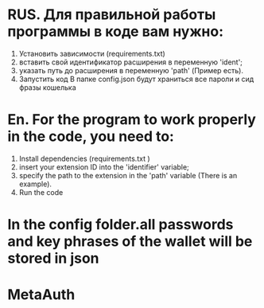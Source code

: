# RUS. Для правильной работы программы в коде вам нужно:
1) Установить зависимости (requirements.txt)
2) вставить свой идентификатор расширения в переменную 'ident';
3) указать путь до расширения в переменную 'path' (Пример есть).
4) Запустить код
В папке config.json будут храниться все пароли и сид фразы кошелька 


# En. For the program to work properly in the code, you need to:
1) Install dependencies (requirements.txt )
2) insert your extension ID into the 'identifier' variable;
3) specify the path to the extension in the 'path' variable (There is an example).
4) Run the code

# In the config folder.all passwords and key phrases of the wallet will be stored in json

# MetaAuth
